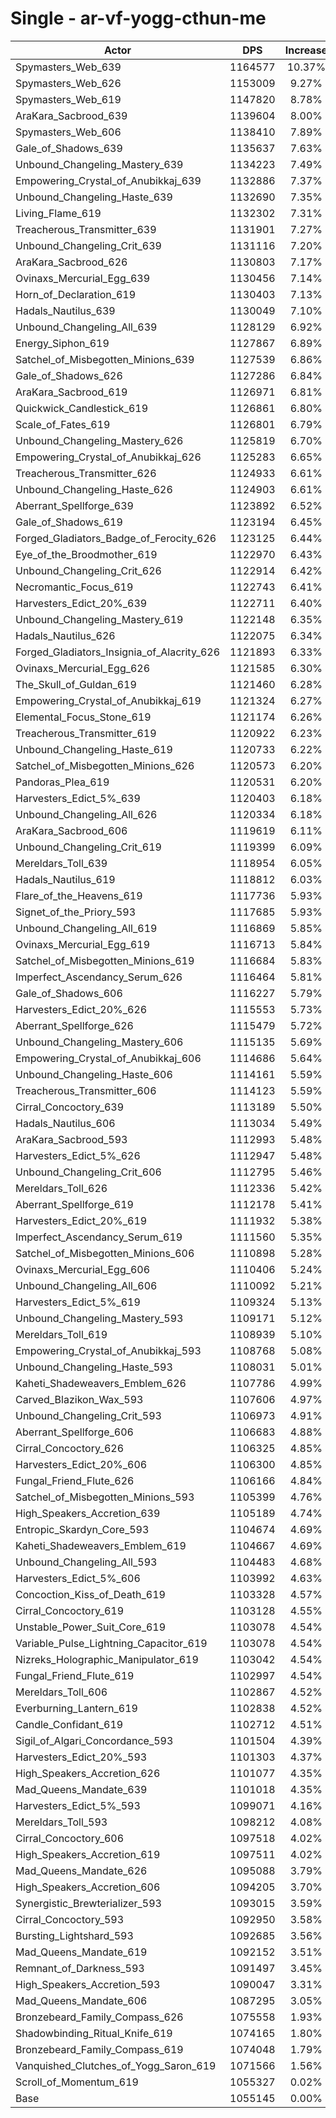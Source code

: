 # Single - ar-vf-yogg-cthun-me
| Actor | DPS | Increase |
|---|:---:|:---:|
|Spymasters_Web_639|1164577|10.37%|
|Spymasters_Web_626|1153009|9.27%|
|Spymasters_Web_619|1147820|8.78%|
|AraKara_Sacbrood_639|1139604|8.00%|
|Spymasters_Web_606|1138410|7.89%|
|Gale_of_Shadows_639|1135637|7.63%|
|Unbound_Changeling_Mastery_639|1134223|7.49%|
|Empowering_Crystal_of_Anubikkaj_639|1132886|7.37%|
|Unbound_Changeling_Haste_639|1132690|7.35%|
|Living_Flame_619|1132302|7.31%|
|Treacherous_Transmitter_639|1131901|7.27%|
|Unbound_Changeling_Crit_639|1131116|7.20%|
|AraKara_Sacbrood_626|1130803|7.17%|
|Ovinaxs_Mercurial_Egg_639|1130456|7.14%|
|Horn_of_Declaration_619|1130403|7.13%|
|Hadals_Nautilus_639|1130049|7.10%|
|Unbound_Changeling_All_639|1128129|6.92%|
|Energy_Siphon_619|1127867|6.89%|
|Satchel_of_Misbegotten_Minions_639|1127539|6.86%|
|Gale_of_Shadows_626|1127286|6.84%|
|AraKara_Sacbrood_619|1126971|6.81%|
|Quickwick_Candlestick_619|1126861|6.80%|
|Scale_of_Fates_619|1126801|6.79%|
|Unbound_Changeling_Mastery_626|1125819|6.70%|
|Empowering_Crystal_of_Anubikkaj_626|1125283|6.65%|
|Treacherous_Transmitter_626|1124933|6.61%|
|Unbound_Changeling_Haste_626|1124903|6.61%|
|Aberrant_Spellforge_639|1123892|6.52%|
|Gale_of_Shadows_619|1123194|6.45%|
|Forged_Gladiators_Badge_of_Ferocity_626|1123125|6.44%|
|Eye_of_the_Broodmother_619|1122970|6.43%|
|Unbound_Changeling_Crit_626|1122914|6.42%|
|Necromantic_Focus_619|1122743|6.41%|
|Harvesters_Edict_20%_639|1122711|6.40%|
|Unbound_Changeling_Mastery_619|1122148|6.35%|
|Hadals_Nautilus_626|1122075|6.34%|
|Forged_Gladiators_Insignia_of_Alacrity_626|1121893|6.33%|
|Ovinaxs_Mercurial_Egg_626|1121585|6.30%|
|The_Skull_of_Guldan_619|1121460|6.28%|
|Empowering_Crystal_of_Anubikkaj_619|1121324|6.27%|
|Elemental_Focus_Stone_619|1121174|6.26%|
|Treacherous_Transmitter_619|1120922|6.23%|
|Unbound_Changeling_Haste_619|1120733|6.22%|
|Satchel_of_Misbegotten_Minions_626|1120573|6.20%|
|Pandoras_Plea_619|1120531|6.20%|
|Harvesters_Edict_5%_639|1120403|6.18%|
|Unbound_Changeling_All_626|1120334|6.18%|
|AraKara_Sacbrood_606|1119619|6.11%|
|Unbound_Changeling_Crit_619|1119399|6.09%|
|Mereldars_Toll_639|1118954|6.05%|
|Hadals_Nautilus_619|1118812|6.03%|
|Flare_of_the_Heavens_619|1117736|5.93%|
|Signet_of_the_Priory_593|1117685|5.93%|
|Unbound_Changeling_All_619|1116869|5.85%|
|Ovinaxs_Mercurial_Egg_619|1116713|5.84%|
|Satchel_of_Misbegotten_Minions_619|1116684|5.83%|
|Imperfect_Ascendancy_Serum_626|1116464|5.81%|
|Gale_of_Shadows_606|1116227|5.79%|
|Harvesters_Edict_20%_626|1115553|5.73%|
|Aberrant_Spellforge_626|1115479|5.72%|
|Unbound_Changeling_Mastery_606|1115135|5.69%|
|Empowering_Crystal_of_Anubikkaj_606|1114686|5.64%|
|Unbound_Changeling_Haste_606|1114161|5.59%|
|Treacherous_Transmitter_606|1114123|5.59%|
|Cirral_Concoctory_639|1113189|5.50%|
|Hadals_Nautilus_606|1113034|5.49%|
|AraKara_Sacbrood_593|1112993|5.48%|
|Harvesters_Edict_5%_626|1112947|5.48%|
|Unbound_Changeling_Crit_606|1112795|5.46%|
|Mereldars_Toll_626|1112336|5.42%|
|Aberrant_Spellforge_619|1112178|5.41%|
|Harvesters_Edict_20%_619|1111932|5.38%|
|Imperfect_Ascendancy_Serum_619|1111560|5.35%|
|Satchel_of_Misbegotten_Minions_606|1110898|5.28%|
|Ovinaxs_Mercurial_Egg_606|1110406|5.24%|
|Unbound_Changeling_All_606|1110092|5.21%|
|Harvesters_Edict_5%_619|1109324|5.13%|
|Unbound_Changeling_Mastery_593|1109171|5.12%|
|Mereldars_Toll_619|1108939|5.10%|
|Empowering_Crystal_of_Anubikkaj_593|1108768|5.08%|
|Unbound_Changeling_Haste_593|1108031|5.01%|
|Kaheti_Shadeweavers_Emblem_626|1107786|4.99%|
|Carved_Blazikon_Wax_593|1107606|4.97%|
|Unbound_Changeling_Crit_593|1106973|4.91%|
|Aberrant_Spellforge_606|1106683|4.88%|
|Cirral_Concoctory_626|1106325|4.85%|
|Harvesters_Edict_20%_606|1106300|4.85%|
|Fungal_Friend_Flute_626|1106166|4.84%|
|Satchel_of_Misbegotten_Minions_593|1105399|4.76%|
|High_Speakers_Accretion_639|1105189|4.74%|
|Entropic_Skardyn_Core_593|1104674|4.69%|
|Kaheti_Shadeweavers_Emblem_619|1104667|4.69%|
|Unbound_Changeling_All_593|1104483|4.68%|
|Harvesters_Edict_5%_606|1103992|4.63%|
|Concoction_Kiss_of_Death_619|1103328|4.57%|
|Cirral_Concoctory_619|1103128|4.55%|
|Unstable_Power_Suit_Core_619|1103078|4.54%|
|Variable_Pulse_Lightning_Capacitor_619|1103078|4.54%|
|Nizreks_Holographic_Manipulator_619|1103042|4.54%|
|Fungal_Friend_Flute_619|1102997|4.54%|
|Mereldars_Toll_606|1102867|4.52%|
|Everburning_Lantern_619|1102838|4.52%|
|Candle_Confidant_619|1102712|4.51%|
|Sigil_of_Algari_Concordance_593|1101504|4.39%|
|Harvesters_Edict_20%_593|1101303|4.37%|
|High_Speakers_Accretion_626|1101077|4.35%|
|Mad_Queens_Mandate_639|1101018|4.35%|
|Harvesters_Edict_5%_593|1099071|4.16%|
|Mereldars_Toll_593|1098212|4.08%|
|Cirral_Concoctory_606|1097518|4.02%|
|High_Speakers_Accretion_619|1097511|4.02%|
|Mad_Queens_Mandate_626|1095088|3.79%|
|High_Speakers_Accretion_606|1094205|3.70%|
|Synergistic_Brewterializer_593|1093015|3.59%|
|Cirral_Concoctory_593|1092950|3.58%|
|Bursting_Lightshard_593|1092685|3.56%|
|Mad_Queens_Mandate_619|1092152|3.51%|
|Remnant_of_Darkness_593|1091497|3.45%|
|High_Speakers_Accretion_593|1090047|3.31%|
|Mad_Queens_Mandate_606|1087295|3.05%|
|Bronzebeard_Family_Compass_626|1075558|1.93%|
|Shadowbinding_Ritual_Knife_619|1074165|1.80%|
|Bronzebeard_Family_Compass_619|1074048|1.79%|
|Vanquished_Clutches_of_Yogg_Saron_619|1071566|1.56%|
|Scroll_of_Momentum_619|1055327|0.02%|
|Base|1055145|0.00%|
